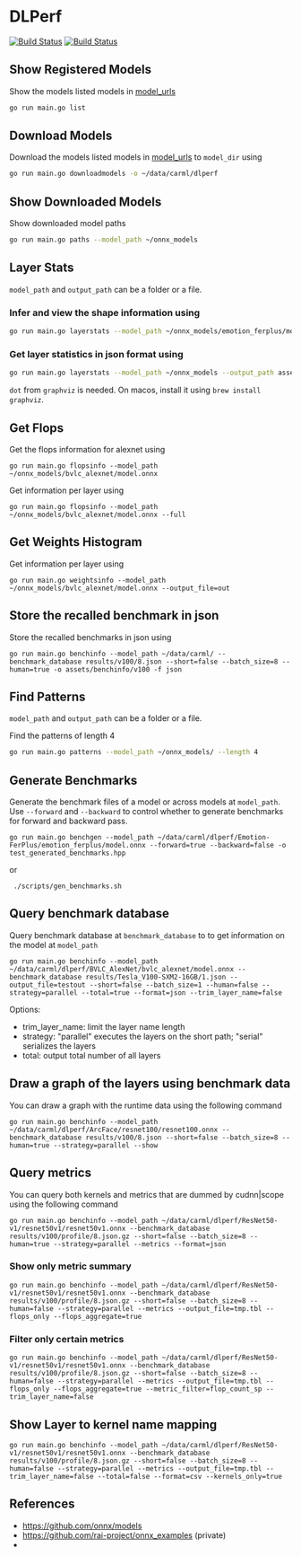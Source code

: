 # DLPerf

[![Build Status](https://dev.azure.com/dakkak/rai/_apis/build/status/rai-project.dlperf?branchName=master)](https://dev.azure.com/dakkak/rai/_build/latest?definitionId=26&branchName=master)
[![Build Status](https://travis-ci.org/rai-project/dlperf.svg?branch=master)](https://travis-ci.org/rai-project/dlperf)

## Show Registered Models

Show the models listed models in [model_urls](cmd/model_urls.go)

```bash
go run main.go list
```

## Download Models

Download the models listed models in [model_urls](cmd/model_urls.go) to `model_dir` using

```bash
go run main.go downloadmodels -o ~/data/carml/dlperf
```

## Show Downloaded Models

Show downloaded model paths

```bash
go run main.go paths --model_path ~/onnx_models
```

## Layer Stats

`model_path` and `output_path` can be a folder or a file.

### Infer and view the shape information using

```bash
go run main.go layerstats --model_path ~/onnx_models/emotion_ferplus/model.onnx --format dot
```

### Get layer statistics in json format using

```bash
go run main.go layerstats --model_path ~/onnx_models --output_path assets/layer_stats --format json
```

`dot` from `graphviz` is needed. On macos, install it using `brew install graphviz`.

## Get Flops

Get the flops information for alexnet using

```
go run main.go flopsinfo --model_path ~/onnx_models/bvlc_alexnet/model.onnx
```

Get information per layer using

```
go run main.go flopsinfo --model_path ~/onnx_models/bvlc_alexnet/model.onnx --full
```

## Get Weights Histogram

Get information per layer using

```
go run main.go weightsinfo --model_path ~/onnx_models/bvlc_alexnet/model.onnx --output_file=out
```

## Store the recalled benchmark in json

Store the recalled benchmarks in json using

```
go run main.go benchinfo --model_path ~/data/carml/ --benchmark_database results/v100/8.json --short=false --batch_size=8 --human=true -o assets/benchinfo/v100 -f json
```

## Find Patterns

`model_path` and `output_path` can be a folder or a file.

Find the patterns of length 4

```bash
go run main.go patterns --model_path ~/onnx_models/ --length 4
```

## Generate Benchmarks

Generate the benchmark files of a model or across models at `model_path`.
Use `--forward` and `--backward` to control whether to generate benchmarks for forward and backward pass.

```
go run main.go benchgen --model_path ~/data/carml/dlperf/Emotion-FerPlus/emotion_ferplus/model.onnx --forward=true --backward=false -o test_generated_benchmarks.hpp
```

or

```
 ./scripts/gen_benchmarks.sh
```

## Query benchmark database

Query benchmark database at `benchmark_database` to to get information on the model at `model_path`

```
go run main.go benchinfo --model_path ~/data/carml/dlperf/BVLC_AlexNet/bvlc_alexnet/model.onnx --benchmark_database results/Tesla_V100-SXM2-16GB/1.json --output_file=testout --short=false --batch_size=1 --human=false --strategy=parallel --total=true --format=json --trim_layer_name=false
```

Options:

- trim_layer_name: limit the layer name length
- strategy: "parallel" executes the layers on the short path; "serial" serializes the layers
- total: output total number of all layers

## Draw a graph of the layers using benchmark data

You can draw a graph with the runtime data using the following command

```
go run main.go benchinfo --model_path ~/data/carml/dlperf/ArcFace/resnet100/resnet100.onnx --benchmark_database results/v100/8.json --short=false --batch_size=8 --human=true --strategy=parallel --show
```

## Query metrics

You can query both kernels and metrics that are dummed by cudnn|scope using the following command

```
go run main.go benchinfo --model_path ~/data/carml/dlperf/ResNet50-v1/resnet50v1/resnet50v1.onnx --benchmark_database results/v100/profile/8.json.gz --short=false --batch_size=8 --human=true --strategy=parallel --metrics --format=json
```

### Show only metric summary

```
go run main.go benchinfo --model_path ~/data/carml/dlperf/ResNet50-v1/resnet50v1/resnet50v1.onnx --benchmark_database results/v100/profile/8.json.gz --short=false --batch_size=8 --human=false --strategy=parallel --metrics --output_file=tmp.tbl --flops_only --flops_aggregate=true
```

### Filter only certain metrics

```
go run main.go benchinfo --model_path ~/data/carml/dlperf/ResNet50-v1/resnet50v1/resnet50v1.onnx --benchmark_database results/v100/profile/8.json.gz --short=false --batch_size=8 --human=false --strategy=parallel --metrics --output_file=tmp.tbl --flops_only --flops_aggregate=true --metric_filter=flop_count_sp --trim_layer_name=false
```

## Show Layer to kernel name mapping

```
go run main.go benchinfo --model_path ~/data/carml/dlperf/ResNet50-v1/resnet50v1/resnet50v1.onnx --benchmark_database results/v100/profile/8.json.gz --short=false --batch_size=8 --human=false --strategy=parallel --metrics --output_file=tmp.tbl --trim_layer_name=false --total=false --format=csv --kernels_only=true
```

## References

- https://github.com/onnx/models
- https://github.com/rai-project/onnx_examples (private)
-
